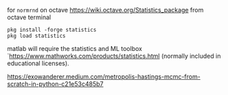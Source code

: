 for `normrnd`
on octave
https://wiki.octave.org/Statistics_package
from octave terminal 
```commandline
pkg install -forge statistics
pkg load statistics
```
matlab will require the statistics and ML toolbox `https://www.mathworks.com/products/statistics.html (normally included in educational licenses).

https://exowanderer.medium.com/metropolis-hastings-mcmc-from-scratch-in-python-c21e53c485b7

